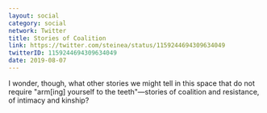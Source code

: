 ```yaml
---
layout: social
category: social
network: Twitter
title: Stories of Coalition
link: https://twitter.com/steinea/status/1159244694309634049
twitterID: 1159244694309634049
date: 2019-08-07
---
```


I wonder, though, what other stories we might tell in this space that do not require "arm[ing] yourself to the teeth"—stories of coalition and resistance, of intimacy and kinship?
